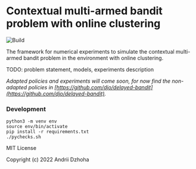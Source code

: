 # Contextual multi-armed bandit problem with online clustering

![Build](https://github.com/djo/bandit-with-online-clustering/workflows/Python%20application/badge.svg)

The framework for numerical experiments to simulate the contextual multi-armed bandit problem
in the environment with online clustering.

TODO: problem statement, models, experiments description

_Adapted policies and experiments will come soon, for now find the non-adapted policies in [https://github.com/djo/delayed-bandit](https://github.com/djo/delayed-bandit)._

### Development

```
python3 -m venv env
source env/bin/activate
pip install -r requirements.txt
./pychecks.sh
```

MIT License

Copyright (c) 2022 Andrii Dzhoha
